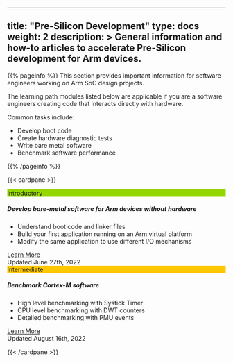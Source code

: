
---
title: "Pre-Silicon Development" 
type: docs
weight: 2
description: >
    General information and how-to articles to accelerate Pre-Silicon development for Arm devices. 
---

{{% pageinfo %}}
This section provides important information for software engineers working on Arm SoC design projects.

The learning path modules listed below are applicable if you are a software engineers creating code that interacts directly with hardware.

Common tasks include:
* Develop boot code
* Create hardware diagnostic tests
* Write bare metal software
* Benchmark software performance

{{% /pageinfo %}}

{{< cardpane >}}

<div class="card text-center">
  <div class="card-header" style="background-color:#95d600;">Introductory</div>
  <div class="card-body">
    <h5 class="card-title"> <b> Develop bare-metal software for Arm devices without hardware </b> </h5>
    <p class="card-text">
    <div style="text-align:left">
     <ul >
      <li>Understand boot code and linker files</li>
      <li>Build your first application running on an Arm virtual platform</li>
      <li>Modify the same application to use different I/O mechanisms</li>
     </ul>
    </div>
    </p>
    <a href="/pre-silicon/bare-metal-lp" class="btn btn-primary">Learn More</a>
  </div>
  <div class="card-footer text-muted">Updated June 27th, 2022</div>
</div>

<div class="card text-center">
  <div class="card-header" style="background-color:#ffc700;">Intermediate</div>
  <div class="card-body">
    <h5 class="card-title"> <b> Benchmark Cortex-M software </b> </h5>
    <p class="card-text">
    <div style="text-align:left">
     <ul>
      <li>High level benchmarking with Systick Timer</li>
      <li>CPU level benchmarking with DWT counters</li>
      <li>Detailed benchmarking with PMU events</li>
   </ul>
   </div>
    </p>
    <a href="/pre-silicon/bm_cortexm" class="btn btn-primary">Learn More</a>
  </div>
  <div class="card-footer text-muted">Updated August 16th, 2022</div>
</div>

{{< /cardpane >}}
